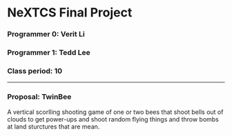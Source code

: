 # NeXTCS Final Project
### Programmer 0: Verit Li
### Programmer 1: Tedd Lee
### Class period: 10
---
### Proposal: TwinBee

A vertical scorlling shooting game of one or two bees that shoot bells out of clouds to get power-ups and shoot random flying things and throw bombs at land sturctures that are mean.

